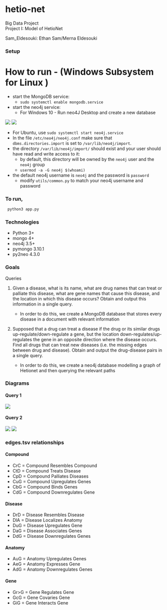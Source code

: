 # hetio-net
Big Data Project  
Project I: Model of HetioNet

Sam_Eldesouki: Ethan Sam/Merna Eldesouki

### Setup

# How to run - (Windows Subsystem for Linux )

- start the MongoDB service:
    - `sudo systemctl enable mongodb.service`
- start the neo4j service:
  - For Windows 10 
        - Run neo4J Desktop and create a new database 

![](https://media.discordapp.net/attachments/688449265227268174/692893417289678908/unknown.png)
![](https://media.discordapp.net/attachments/688449265227268174/692895470854471730/unknown.png)

  - For Ubuntu, use `sudo systemctl start neo4j.service`
- In the file `/etc/neo4j/neo4j.conf` make sure that `dbms.directories.import` is set to `/var/lib/neo4j/import`.
- the directory `/var/lib/neo4j/import/` should exist and your user should have read and write access to it:
    - by default, this directory will be owned by the `neo4j` user and the `neo4j` group
    - `usermod -a -G neo4j $(whoami)`
- the default neo4j username is `neo4j` and the password is `password`
    - modify `utils/common.py` to match your neo4j username and password

### To run, 


```bash terminal 
 python3 app.py 
```

### Technologies

- Python 3+
- mongo 4+
- neo4j 3.5+
- pymongo 3.10.1
- py2neo 4.3.0

### Goals

Queries

1. Given a disease, what is its name, what are drug names
that can treat or palliate this disease, what are gene
names that cause this disease, and the location in which this disease
occurs? Obtain and output this information in a single
query.
    - In order to do this, we  create a MongoDB database that stores 
    every disease in a document with relevant information

1. Supposed that a drug can treat a disease if the drug or
its similar drugs up-regulate/down-regulate a gene, but
the location down-regulates/up-regulates the gene in
an opposite direction where the disease occurs. Find all
drugs that can treat new diseases (i.e. the missing
edges between drug and disease). Obtain and output
the drug-disease pairs in a single query.

    - In order to do this, we create a neo4j database 
    modelling a graph of Hetionet and then querying the relevant paths

### Diagrams

#### Query 1
![](https://media.discordapp.net/attachments/356260638294540289/642094055508934656/unknown.png?width=361&height=245https://media.discordapp.net/attachments/356260638294540289/642094055508934656/unknown.png?width=361&height=245)
#### Query 2
![](https://media.discordapp.net/attachments/356260638294540289/642095049727016988/unknown.png?width=702&height=443)
![](https://media.discordapp.net/attachments/356260638294540289/642093988056137785/unknown.png?width=581&height=360)
### edges.tsv relationships

#### Compound
- CrC = Compound Resembles Compound
- CtD = Compound Treats Disease
- CpD = Compound Palliates Diseases
- CuG = Compound Upregulates Genes
- CbG = Compound Binds Genes
- CdG = Compound Downregulates Gene

#### Disease
- DrD = Disease Resembles Disease
- DlA = Disease Localizes Anatomy
- DuG = Disease Upregulates Gene
- DaG = Disease Associates Genes
- DdG = Disease Downregulates Genes

#### Anatomy
- AuG = Anatomy Upregulates Genes
- AeG = Anatomy Expresses Gene
- AdG = Anatomy Downregulates Genes

#### Gene
- Gr>G = Gene Regulates Gene
- GcG = Gene Covaries Gene
- GiG = Gene Interacts Gene
